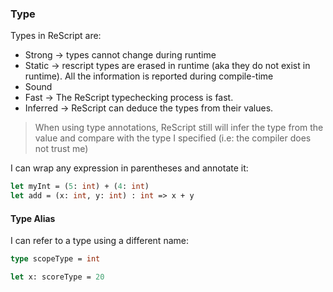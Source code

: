 ### Type

Types in ReScript are:

- Strong -> types cannot change during runtime
- Static -> rescript types are erased in runtime (aka they do not exist in runtime). All the information is reported during compile-time
- Sound
- Fast -> The ReScript typechecking process is fast.
- Inferred -> ReScript can deduce the types from their values.

> When using type annotations, ReScript still will infer the type from the value and compare with the type I specified (i.e: the compiler does not trust me)

I can wrap any expression in parentheses and annotate it:

```ocaml
let myInt = (5: int) + (4: int)
let add = (x: int, y: int) : int => x + y
```

#### Type Alias

I can refer to a type using a different name:

```ocaml
type scopeType = int

let x: scoreType = 20
```